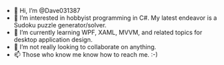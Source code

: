 - 👋 Hi, I’m @Dave031387
- 👀 I’m interested in hobbyist programming in C#. My latest endeavor is a Sudoku puzzle generator/solver.
- 🌱 I’m currently learning WPF, XAML, MVVM, and related topics for desktop application design.
- 💞️ I’m not really looking to collaborate on anything.
- 📫 Those who know me know how to reach me. :-)

<!---
Dave031387/Dave031387 is a ✨ special ✨ repository because its `README.md` (this file) appears on your GitHub profile.
You can click the Preview link to take a look at your changes.
--->
